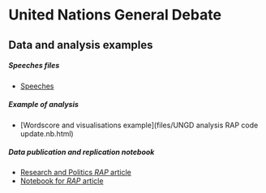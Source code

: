 # United Nations General Debate

## Data and analysis examples

##### Speeches files
* [Speeches](files/UNGDC_1970-2017.zip)

##### Example of analysis

* [Wordscore and visualisations example](files/UNGD analysis RAP code update.nb.html)

##### Data publication and replication notebook
* [Research and Politics _RAP_ article](http://journals.sagepub.com/doi/abs/10.1177/2053168017712821)
* [Notebook for _RAP_ article](files/RAP.nb.html)
